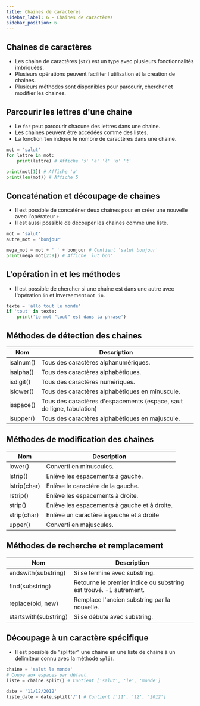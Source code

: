 ```yaml
---
title: Chaines de caractères
sidebar_label: 6 - Chaines de caractères
sidebar_position: 6
---
```


## Chaines de caractères
* Les chaine de caractères (`str`) est un type avec plusieurs fonctionnalités imbriquées.
* Plusieurs opérations peuvent faciliter l'utilisation et la création de chaines.
* Plusieurs méthodes sont disponibles pour parcourir, chercher et modifier les chaines.
  
## Parcourir les lettres d'une chaine
* Le `for` peut parcourir chacune des lettres dans une chaine.
* Les chaines peuvent être accédées comme des listes.
* La fonction `len` indique le nombre de caractères dans une chaine.

```python
mot = 'salut'
for lettre in mot:
    print(lettre) # Affiche 's' 'a' 'l' 'u' 't'

print(mot[1]) # Affiche 'a'
print(len(mot)) # Affiche 5
```

## Concaténation et découpage de chaines
* Il est possible de concaténer deux chaines pour en créer une nouvelle avec l'opérateur `+`.
* Il est aussi possible de découper les chaines comme une liste.

```python
mot = 'salut'
autre_mot = 'bonjour'

mega_mot = mot + ' ' + bonjour # Contient 'salut bonjour'
print(mega_mot[2:9]) # Affiche 'lut bon'
```

## L'opération in et les méthodes
* Il est possible de chercher si une chaine est dans une autre avec l'opération `in` et inversement `not in`.

```python
texte = 'allo tout le monde'
if 'tout' in texte:
    print('Le mot "tout" est dans la phrase')
```

## Méthodes de détection des chaines

| Nom       | Description                                                           |
|-----------|-----------------------------------------------------------------------|
| isalnum()   | Tous des caractères alphanumériques.                                  |
| isalpha() | Tous des caractères alphabétiques.                                    |
| isdigit() | Tous des caractères numériques.                                       |
| islower() | Tous des caractères alphabétiques en minuscule.                       |
| isspace() | Tous des caractères d'espacements (espace, saut de ligne, tabulation) |
| isupper() | Tous des caractères alphabétiques en majuscule.                       |

## Méthodes de modification des chaines

| Nom          | Description                                 |
|--------------|---------------------------------------------|
| lower()      | Converti en minuscules.                     |
| lstrip()     | Enlève les espacements à gauche.            |
| lstrip(char) | Enlève le caractère de la gauche.           |
| rstrip()     | Enlève les espacements à droite.            |
| strip()      | Enlève les espacements à gauche et à droite. |
| strip(char)  | Enlève un caractère à gauche et à droite    |
| upper()      | Converti en majuscules.                     |

## Méthodes de recherche et remplacement

| Nom                   | Description                                                       |
|-----------------------|-------------------------------------------------------------------|
| endswith(substring)   | Si se termine avec substring.                                     |
| find(substring)       | Retourne le premier indice ou substring est trouvé. -1 autrement. |
| replace(old, new)     | Remplace l'ancien substring par la nouvelle.                    |
| startswith(substring) | Si se débute avec substring.                                      |

## Découpage à un caractère spécifique

* Il est possible de "splitter" une chaine en une liste de chaine à un délimiteur connu avec la méthode `split`.

```python
chaine = 'salut le monde'
# Coupe aux espaces par défaut.
liste = chaine.split() # Contient ['salut', 'le', 'monde']

date = '11/12/2012'
liste_date = date.split('/') # Contient ['11', '12', '2012']
```
